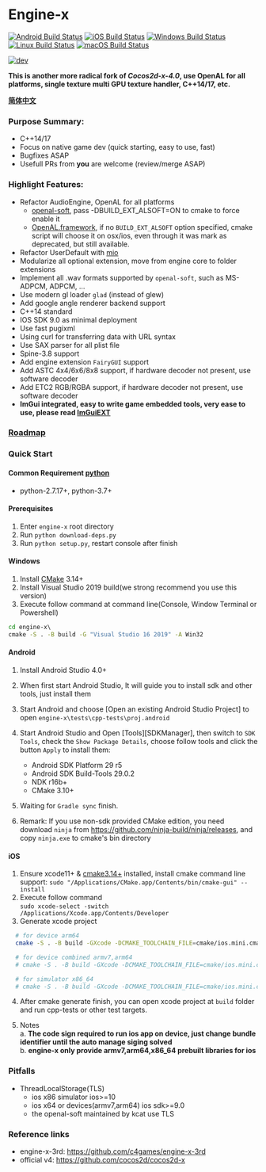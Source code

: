 # Engine-x
[![Android Build Status](https://github.com/c4games/engine-x/workflows/android/badge.svg)](https://github.com/c4games/engine-x/actions?query=workflow%3Aandroid)
[![iOS Build Status](https://github.com/c4games/engine-x/workflows/ios/badge.svg)](https://github.com/c4games/engine-x/actions?query=workflow%3Aios)
[![Windows Build Status](https://github.com/c4games/engine-x/workflows/win32/badge.svg)](https://github.com/c4games/engine-x/actions?query=workflow%3Awin32)
[![Linux Build Status](https://github.com/c4games/engine-x/workflows/linux/badge.svg)](https://github.com/c4games/engine-x/actions?query=workflow%3Alinux)
[![macOS Build Status](https://github.com/c4games/engine-x/workflows/osx/badge.svg)](https://github.com/c4games/engine-x/actions?query=workflow%3Aosx)  

[![dev](https://img.shields.io/badge/v1.0.0-alpha19-yellow.svg)](https://github.com/c4games/engine-x/releases)

**This is another more radical fork of *Cocos2d-x-4.0*, use OpenAL for all platforms, single texture multi GPU texture handler, C++14/17, etc.**  
  
**[简体中文](README_CN.md)**
  
### Purpose Summary:
* C++14/17
* Focus on native game dev (quick starting, easy to use, fast)
* Bugfixes ASAP
* Usefull PRs from **you** are welcome (review/merge ASAP)
  
### Highlight Features:
* Refactor AudioEngine, OpenAL for all platforms
  * [openal-soft](https://github.com/kcat/openal-soft), pass -DBUILD_EXT_ALSOFT=ON to cmake to force enable it
  * [OpenAL.framework](https://opensource.apple.com/tarballs/OpenAL), if no ```BUILD_EXT_ALSOFT``` option specified, cmake script will choose it on osx/ios, even through it was mark as deprecated, but still available.
* Refactor UserDefault with [mio](https://github.com/mandreyel/mio)
* Modularize all optional extension, move from engine core to folder extensions
* Implement all .wav formats supported by ```openal-soft```, such as MS-ADPCM, ADPCM, ...
* Use modern gl loader ```glad``` (instead of glew)
* Add google angle renderer backend support
* C++14 standard
* IOS SDK 9.0 as minimal deployment
* Use fast pugixml
* Using curl for transferring data with URL syntax
* Use SAX parser for all plist file
* Spine-3.8 support
* Add engine extension ```FairyGUI``` support
* Add ASTC 4x4/6x6/8x8 support, if hardware decoder not present, use software decoder
* Add ETC2 RGB/RGBA support, if hardware decoder not present, use software decoder
* **ImGui integrated, easy to write game embedded tools, very ease to use, please read [ImGuiEXT](extensions/ImGuiEXT/README.md)**

### [Roadmap](https://github.com/c4games/engine-x/issues/1)



### Quick Start
#### Common Requirement [python](https://www.python.org/downloads/)
  * python-2.7.17+, python-3.7+ 

#### Prerequisites
  1. Enter ```engine-x``` root directory
  2. Run ```python download-deps.py```
  3. Run ```python setup.py```, restart console after finish

#### Windows
  1. Install [CMake](https://cmake.org/) 3.14+  
  2. Install Visual Studio 2019 build(we strong recommend you use this version)  
  3. Execute follow command at command line(Console, Window Terminal or Powershell)
  ```bat
  cd engine-x\
  cmake -S . -B build -G "Visual Studio 16 2019" -A Win32
  ```
  

#### Android
  1. Install Android Studio 4.0+
  2. When first start Android Studio, It will guide you to install sdk and other tools, just install them
  3. Start Android and choose [Open an existing Android Studio Project] to open ```engine-x\tests\cpp-tests\proj.android```
  4. Start Android Studio and Open [Tools][SDKManager], then switch to ```SDK Tools```, check the ```Show Package Details```, choose follow tools and click the button ```Apply``` to install them:  
     * Android SDK Platform 29 r5  
     * Android SDK Build-Tools 29.0.2  
     * NDK r16b+  
     * CMake 3.10+  
    
  5. Waiting for ```Gradle sync``` finish.
  
  6. Remark: If you use non-sdk provided CMake edition, you need download ```ninja``` from https://github.com/ninja-build/ninja/releases, and copy ```ninja.exe``` to cmake's bin directory

#### iOS
  1. Ensure xcode11+ & [cmake3.14+](https://github.com/Kitware/CMake/releases) installed, install cmake command line support: ```sudo "/Applications/CMake.app/Contents/bin/cmake-gui" --install```
  2. Execute follow command   
  ```sudo xcode-select -switch /Applications/Xcode.app/Contents/Developer```  
  3. Generate xcode project
  ```sh
    # for device arm64
    cmake -S . -B build -GXcode -DCMAKE_TOOLCHAIN_FILE=cmake/ios.mini.cmake

    # for device combined armv7,arm64
    # cmake -S . -B build -GXcode -DCMAKE_TOOLCHAIN_FILE=cmake/ios.mini.cmake "-DCMAKE_OSX_ARCHITECTURES=armv7;arm64"

    # for simulator x86_64
    # cmake -S . -B build -GXcode -DCMAKE_TOOLCHAIN_FILE=cmake/ios.mini.cmake -DCMAKE_OSX_SYSROOT=iphonesimulator -DCMAKE_OSX_ARCHITECTURES=x86_64
  ```
  4. After cmake generate finish, you can open xcode project at ```build``` folder and run cpp-tests or other test targets.  

  5. Notes  
    a. **The code sign required to run ios app on device, just change bundle identifier until the auto manage siging solved**  
    b. **engine-x only provide armv7,arm64,x86_64 prebuilt libraries for ios**

### Pitfalls
  * ThreadLocalStorage(TLS) 
    - ios x86 simulator ios>=10
    - ios x64 or devices(armv7,arm64) ios sdk>=9.0
    - the openal-soft maintained by kcat use TLS

### Reference links
  * engine-x-3rd: https://github.com/c4games/engine-x-3rd
  * official v4: https://github.com/cocos2d/cocos2d-x
